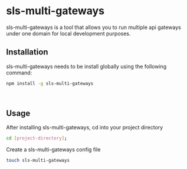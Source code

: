 # sls-multi-gateways
sls-multi-gateways is a tool that allows you to run multiple api gateways under one domain for local development purposes.

## Installation
sls-multi-gateways needs to be install globally using the following command:
```bash
npm install -g sls-multi-gateways
```
<br />

## Usage
After installing sls-multi-gateways, cd into your project directory
```bash
cd [project-directory];
```

Create a sls-multi-gateways config file
```bash
touch sls-multi-gateways
```
